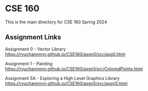 # CSE 160
This is the main directory for CSE 160 Spring 2024

## Assignment Links 
Assignment 0 - Vector Library 
https://ryuchannnnn.github.io/CSE160/asgn0/src/asg0.html

Assignment 1 - Painting
https://ryuchannnnn.github.io/CSE160/asgn1/src/ColoredPoints.html

Assignment 5A - Exploring a High Level Graphics Library
https://ryuchannnnn.github.io/CSE160/asgn5/src/asgn5.html
